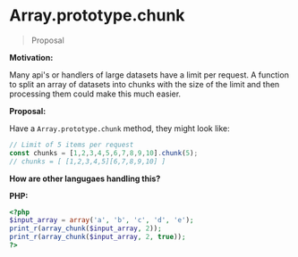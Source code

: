 # Array.prototype.chunk

> Proposal

__Motivation:__

Many api's or handlers of large datasets have a limit per request. A function to split an array of datasets into chunks with the size of the limit and then processing them could make this much easier.
 

__Proposal:__

Have a `Array.prototype.chunk` method, they might look like:

```js
// Limit of 5 items per request
const chunks = [1,2,3,4,5,6,7,8,9,10].chunk(5);
// chunks = [ [1,2,3,4,5][6,7,8,9,10] ]

```

__How are other langugaes handling this?__

__PHP:__ 
```php
<?php
$input_array = array('a', 'b', 'c', 'd', 'e');
print_r(array_chunk($input_array, 2));
print_r(array_chunk($input_array, 2, true));
?>
```
